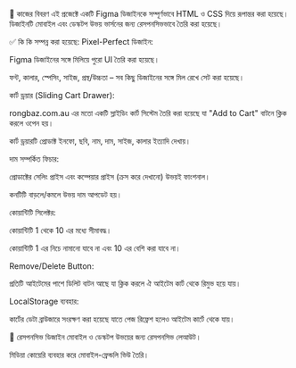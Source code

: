 🔧 কাজের বিবরণ
এই প্রজেক্টে একটি Figma ডিজাইনকে সম্পূর্ণভাবে HTML ও CSS দিয়ে রূপান্তর করা হয়েছে। ডিজাইনটি মোবাইল এবং ডেস্কটপ উভয় ভার্সনের জন্য রেসপনসিভভাবে তৈরি করা হয়েছে।

✅ কি কি সম্পন্ন করা হয়েছে:
Pixel-Perfect ডিজাইন:

Figma ডিজাইনের সঙ্গে মিলিয়ে পুরো UI তৈরি করা হয়েছে।

ফন্ট, কালার, স্পেসিং, সাইজ, প্রস্থ/উচ্চতা – সব কিছু ডিজাইনের সঙ্গে মিল রেখে সেট করা হয়েছে।

কার্ট ড্রয়ার (Sliding Cart Drawer):

rongbaz.com.au এর মতো একটি স্লাইডিং কার্ট সিস্টেম তৈরি করা হয়েছে যা "Add to Cart" বাটনে ক্লিক করলে ওপেন হয়।

কার্ট ড্রয়ারটি প্রোডাক্ট ইনফো, ছবি, নাম, দাম, সাইজ, কালার ইত্যাদি দেখায়।

দাম সম্পর্কিত ফিচার:

প্রোডাক্টের সেলিং প্রাইস এবং কম্পেয়ার প্রাইস (ক্রস করে দেখানো) উভয়ই ফাংশনাল।

কনটিটি বাড়লে/কমলে উভয় দাম আপডেট হয়।

কোয়ান্টিটি সিলেক্টর:

কোয়ান্টিটি 1 থেকে 10 এর মধ্যে সীমাবদ্ধ।

কোয়ান্টিটি 1 এর নিচে নামানো যাবে না এবং 10 এর বেশি করা যাবে না।

Remove/Delete Button:

প্রতিটি আইটেমের পাশে ডিলিট বাটন আছে যা ক্লিক করলে ঐ আইটেম কার্ট থেকে রিমুভ হয়ে যায়।

LocalStorage ব্যবহার:

কার্টের ডেটা ব্রাউজারে সংরক্ষণ করা হয়েছে যাতে পেজ রিফ্রেশ হলেও আইটেম কার্টে থেকে যায়।

📱 রেসপনসিভ ডিজাইন
মোবাইল ও ডেস্কটপ উভয়ের জন্য রেসপনসিভ লেআউট।

মিডিয়া কোয়েরি ব্যবহার করে মোবাইল-ফ্রেন্ডলি ভিউ তৈরি।
